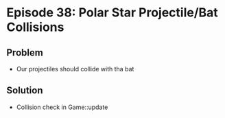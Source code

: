 Episode 38: Polar Star Projectile/Bat Collisions
================================================

Problem
--------

- Our projectiles should collide with tha bat

Solution
--------

- Collision check in Game::update

